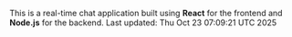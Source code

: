 This is a real-time chat application built using **React** for the frontend and **Node.js** for the backend.
Last updated: Thu Oct 23 07:09:21 UTC 2025
